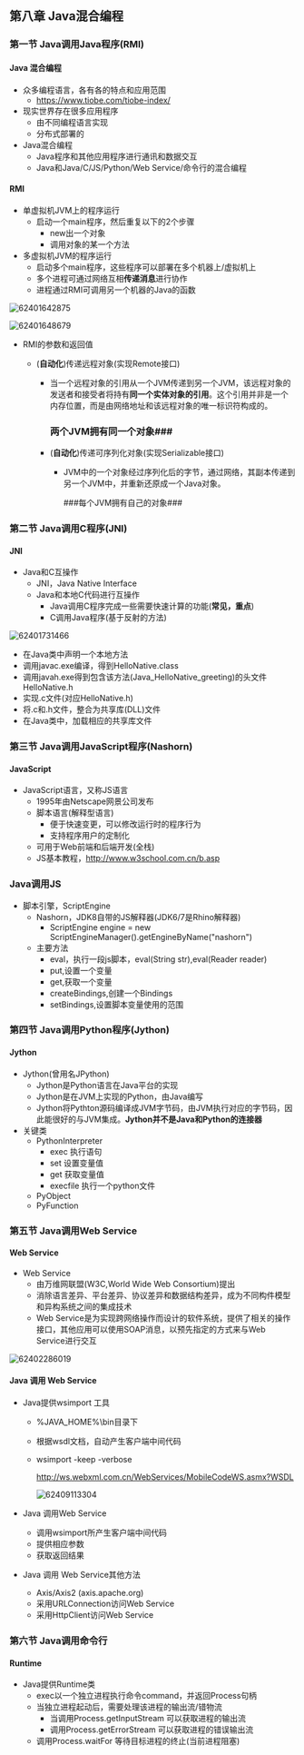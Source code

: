 ## 第八章 Java混合编程

### 第一节 Java调用Java程序(RMI)

#### Java 混合编程

- 众多编程语言，各有各的特点和应用范围
  - https://www.tiobe.com/tiobe-index/
- 现实世界存在很多应用程序
  - 由不同编程语言实现
  - 分布式部署的
- Java混合编程
  - Java程序和其他应用程序进行通讯和数据交互
  - Java和Java/C/JS/Python/Web Service/命令行的混合编程

#### RMI

- 单虚拟机JVM上的程序运行
  - 启动一个main程序，然后重复以下的2个步骤
    - new出一个对象
    - 调用对象的某一个方法
- 多虚拟机JVM的程序运行
  - 启动多个main程序，这些程序可以部署在多个机器上/虚拟机上
  - 多个进程可通过网络互相**传递消息**进行协作
  - 进程通过RMI可调用另一个机器的Java的函数

![62401642875](D:\学习资料\java\Mooc笔记\进阶第八章第一节.png)

![62401648679](D:\学习资料\java\Mooc笔记\进阶第八章第一节2.png)

- RMI的参数和返回值

  - (**自动化**)传递远程对象(实现Remote接口)

    - 当一个远程对象的引用从一个JVM传递到另一个JVM，该远程对象的发送者和接受者将持有**同一个实体对象的引用**。这个引用并非是一个内存位置，而是由网络地址和该远程对象的唯一标识符构成的。

      ### 两个JVM拥有同一个对象###

    - (**自动化**)传递可序列化对象(实现Serializable接口)

      - JVM中的一个对象经过序列化后的字节，通过网络，其副本传递到另一个JVM中，并重新还原成一个Java对象。

        ###每个JVM拥有自己的对象###

### 第二节 Java调用C程序(JNI)

#### JNI

- Java和C互操作
  - JNI，Java Native Interface
  - Java和本地C代码进行互操作
    - Java调用C程序完成一些需要快速计算的功能(**常见，重点**)
    - C调用Java程序(基于反射的方法)

![62401731466](D:\学习资料\java\Mooc笔记\进阶第八章第二节.png)

- 在Java类中声明一个本地方法
- 调用javac.exe编译，得到HelloNative.class
- 调用javah.exe得到包含该方法(Java_HelloNative_greeting)的头文件HelloNative.h
- 实现.c文件(对应HelloNative.h)
- 将.c和.h文件，整合为共享库(DLL)文件
- 在Java类中，加载相应的共享库文件

### 第三节 Java调用JavaScript程序(Nashorn)

#### JavaScript

- JavaScript语言，又称JS语言
  - 1995年由Netscape网景公司发布
  - 脚本语言(解释型语言)
    - 便于快速变更，可以修改运行时的程序行为
    - 支持程序用户的定制化
  - 可用于Web前端和后端开发(全栈)
  - JS基本教程，http://www.w3school.com.cn/b.asp

### Java调用JS

- 脚本引擎，ScriptEngine
  - Nashorn，JDK8自带的JS解释器(JDK6/7是Rhino解释器)
    - ScriptEngine engine = new ScriptEngineManager().getEngineByName("nashorn")
  - 主要方法
    - eval，执行一段js脚本，eval(String str),eval(Reader reader)
    - put,设置一个变量
    - get,获取一个变量
    - createBindings,创建一个Bindings
    - setBindings,设置脚本变量使用的范围

### 第四节 Java调用Python程序(Jython)

#### Jython

- Jython(曾用名JPython)
  - Jython是Python语言在Java平台的实现
  - Jython是在JVM上实现的Python，由Java编写
  - Jython将Pythton源码编译成JVM字节码，由JVM执行对应的字节码，因此能很好的与JVM集成。**Jython并不是Java和Python的连接器**
- 关键类
  - PythonInterpreter
    - exec 执行语句
    - set 设置变量值
    - get 获取变量值
    - execfile 执行一个python文件
  - PyObject
  - PyFunction

### 第五节 Java调用Web Service

#### Web Service

- Web Service
  - 由万维网联盟(W3C,World Wide Web Consortium)提出
  - 消除语言差异、平台差异、协议差异和数据结构差异，成为不同构件模型和异构系统之间的集成技术
  - Web Service是为实现跨网络操作而设计的软件系统，提供了相关的操作接口，其他应用可以使用SOAP消息，以预先指定的方式来与Web Service进行交互

![62402286019](D:\学习资料\java\Mooc笔记\进阶第八章第五节.png)

#### Java 调用 Web Service

- Java提供wsimport 工具

  - %JAVA_HOME%\bin目录下

  - 根据wsdl文档，自动产生客户端中间代码

  - wsimport -keep -verbose

    http://ws.webxml.com.cn/WebServices/MobileCodeWS.asmx?WSDL

    ![62409113304](D:\学习资料\java\Mooc笔记\进阶第八章第五节2.png)

- Java 调用Web Service

  - 调用wsimport所产生客户端中间代码
  - 提供相应参数
  - 获取返回结果

- Java 调用 Web Service其他方法

  - Axis/Axis2 (axis.apache.org)
  - 采用URLConnection访问Web Service
  - 采用HttpClient访问Web Service

### 第六节 Java调用命令行

#### Runtime

- Java提供Runtime类
  - exec以一个独立进程执行命令command，并返回Process句柄
  - 当独立进程起动后，需要处理该进程的输出流/错物流
    - 当调用Process.getInputStream 可以获取进程的输出流
    - 调用Process.getErrorStream 可以获取进程的错误输出流
  - 调用Process.waitFor 等待目标进程的终止(当前进程阻塞)